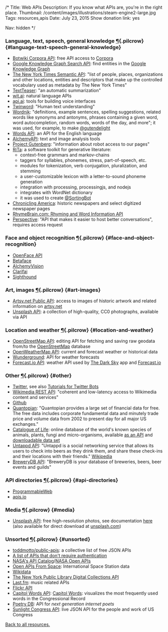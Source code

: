 /*
Title: Web APIs
Description: If you know what APIs are, you're in the right place.
Thumbnail: /content/images/illustrations/steam-engine2-large.jpg
Tags: resources,apis
Date: July 23, 2015
Show donation link: yes

Nav: hidden
*/

### Language, text, speech, general knowledge [¶](#language-text-speech-general-knowledge){.pilcrow} {#language-text-speech-general-knowledge}
- [Botwiki Corpora API](/projects/corpora/): free API access to [Corpora](https://github.com/dariusk/corpora)
- [Google Knowledge Graph Search API](https://developers.google.com/knowledge-graph/): find entities in the [Google Knowledge Graph](https://www.google.com/intl/bn/insidesearch/features/search/knowledge.html)
- [The New York Times Semantic API](http://developer.nytimes.com/docs/read/semantic_API): "list of people, places, organizations and other locations, entities and descriptors that make up the controlled vocabulary used as metadata by The New York Times"
- [TextTeaser](http://www.textteaser.com/): "an automatic summarization"
- [wit.ai](https://wit.ai/): natural language APIs
- [api.ai](https://api.ai/): tools for building voice interfaces
- [Twinword](https://www.twinword.com/): "Human text understanding"
- [Wordnik](http://developer.wordnik.com/): "definitions, example sentences, spelling suggestions, related words like synonyms and antonyms, phrases containing a given word, word autocompletion, random words, words of the day, and more"; it was used, for example, to make [@gutendelight](/bots/twitterbots/gutendelight)
- [Words API](https://www.wordsapi.com/): an API for the English language
- [AlchemyAPI](http://www.alchemyapi.com/developers): text and image analysis tools 
- [Project Gutenberg](https://www.gutenberg.org/wiki/Gutenberg:Information_About_Robot_Access_to_our_Pages): "information about robot access to our pages"
- [RiTa](http://www.rednoise.org/rita/index.html): a software toolkit for generative literature:
  - context-free grammars and markov-chains
  - taggers for syllables, phonemes, stress, part-of-speech, etc.
  - modules for tokenization, verb conjugation, pluralization, and stemming
  - a user-customizable lexicon with a letter-to-sound phoneme generation
  - integration with processing, processingjs, and nodejs
  - integrates with WordNet dictionary
  - it was used to create [@SortingBot](/bots/twitterbots/SortingBot)
- [Chronicling America](http://chroniclingamerica.loc.gov/about/api/): historic newspapers and select digitized newspaper pages
- [RhymeBrain.com: Rhyming and Word Information API](http://rhymebrain.com/api.html)
- [Perspective](https://www.perspectiveapi.com/): "API that makes it easier to host better conversations", requires access request

### Face and object recognition [¶](#face-and-object-recognition){.pilcrow} {#face-and-object-recognition}
- [OpenFace API](http://openfaceapi.com/)
- [Betaface](http://www.betafaceapi.com/)
- [AlchemyVision](http://www.alchemyapi.com/products/alchemyvision)
- [Clarifai](http://www.clarifai.com/)
- [Sighthound](https://www.sighthound.com/products/cloud)

### Art, images [¶](#art-images){.pilcrow} {#art-images}
- [Artsy.net Public API](https://developers.artsy.net/): access to images of historic artwork and related information on [artsy.net](https://www.artsy.net/)
- [Unsplash API](https://unsplash.com/developers): a collection of high-quality, CC0 photographs, available via API

### Location and weather [¶](#location-and-weather){.pilcrow} {#location-and-weather}
- [OpenStreetMap API](http://wiki.openstreetmap.org/wiki/API): editing API for fetching and saving raw geodata from/to the [OpenStreetMap](http://www.openstreetmap.org/) database
- [OpenWeatherMap API](http://openweathermap.org/api): current and forecast weather or historical data
- [Wunderground](https://www.wunderground.com/weather/api/): API for weather forecasts 
- [Forecast.io API](https://developer.forecast.io/): weather API used by [The Dark Sky](http://darkskyapp.com/) app and [Forecast.io](https://forecast.io/)


### Other [¶](#other){.pilcrow} {#other}
- [Twitter](https://dev.twitter.com/streaming/overview), see also [Tutorials for Twitter Bots](/tutorials/twitterbots/)
- [Wikimedia REST API](https://en.wikipedia.org/api/rest_v1/): "coherent and low-latency access to Wikimedia content and services"
- [Github](https://developer.github.com/)
- [Quantopian](https://www.quantopian.com/data): "Quantopian provides a large set of financial data for free. The free data includes corporate fundamental data and minutely trade price and volume data from 2002 to present day for all major US exchanges."
- [Catalogue of Life](http://www.catalogueoflife.org/): online database of the world's known species of animals, plants, fungi and micro-organisms, available [as an API](http://www.catalogueoflife.org/content/web-services) and [downloadable data set](http://www.catalogueoflife.org/content/annual-checklist-archive)
- [Untappd API](https://untappd.com/api/docs): "Untappd is a social networking service that allows its users to check into beers as they drink them, and share these check-ins and their locations with their friends." [Wikipedia](https://en.wikipedia.org/wiki/Untappd)
- [BreweryDB API](http://www.brewerydb.com/developers): "BreweryDB is your database of breweries, beers, beer events and guilds"

### API directories [¶](#api-directories){.pilcrow} {#api-directories}
- [ProgrammableWeb](http://www.programmableweb.com/)
- [apis.io](http://apis.io/)

### Media [¶](#media){.pilcrow} {#media}
- [Unsplash API](https://source.unsplash.com/): free high-resolution photos, see documentation [here](https://unsplash.com/documentation) (also available for direct download at [unsplash.com](https://unsplash.com/))

### Unsorted [¶](#unsorted){.pilcrow} {#unsorted}
- [toddmotto/public-apis](https://github.com/toddmotto/public-apis): a collective list of free JSON APIs
- [A list of APIs that don't require authentication](http://shkspr.mobi/blog/2014/04/wanted-simple-apis-without-authentication/)
- [NASA's API Catalog](https://data.nasa.gov/developer)/[NASA Open APIs](https://api.nasa.gov/index.html)
- [Open APIs From Space](http://open-notify.org): International Space Station data
- [Wikidata](https://www.wikidata.org/wiki/Wikidata:Main_Page)
- [The New York Public Library Digital Collections API](http://api.repo.nypl.org/)
- [Last.fm](http://www.last.fm/api): music related APIs
- [Flickr API](https://www.flickr.com/services/api/)
- [Capitol Words API](http://capitolwords.org/api/1/): [Capitol Words](http://capitolwords.org/): visualizes the most frequently used words in the Congressional Record
- [Poetry DB](http://poetrydb.org/index.html): API for *next generation internet poets*
- [Sunlight Congress API](https://sunlightlabs.github.io/congress/): live JSON API for the people and work of US Congress

[Back to all resources.](/resources)
